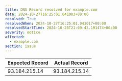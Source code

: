 ```yaml
---
title: DNS Record resolved for example.com
date: 2024-10-27T16:25:01.041003+00:00
resolved: True
resolvedWhen: 2024-10-27T16:25:01.041017+00:00
resolvedStartTime: 2024-10-25T21:09:43.191474+00:00
severity: notice
affected:
  - example.com
section: issue
---
```


| Expected Record  | Actual Record  |
|------------------|----------------|
| 93.184.215.14 | 93.184.215.14 |
